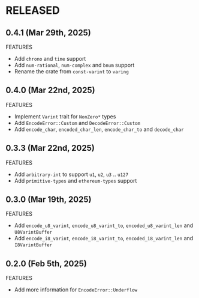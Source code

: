 # RELEASED

## 0.4.1 (Mar 29th, 2025)

FEATURES

- Add `chrono` and `time` support
- Add `num-rational`, `num-complex` and `bnum` support
- Rename the crate from `const-varint` to `varing`

## 0.4.0 (Mar 22nd, 2025)

FEATURES

- Implement `Varint` trait for `NonZero*` types
- Add `EncodeError::Custom` and `DecodeError::Custom`
- Add `encode_char`, `encoded_char_len`, `encode_char_to` and `decode_char`

## 0.3.3 (Mar 22nd, 2025)

FEATURES

- Add `arbitrary-int` to support `u1`, `u2`, `u3` .. `u127`
- Add `primitive-types` and `ethereum-types` support

## 0.3.0 (Mar 19th, 2025)

FEATURES

- Add `encode_u8_varint`, `encode_u8_varint_to`, `encoded_u8_varint_len` and `U8VarintBuffer`
- Add `encode_i8_varint`, `encode_i8_varint_to`, `encoded_i8_varint_len` and `I8VarintBuffer`

## 0.2.0 (Feb 5th, 2025)

FEATURES

- Add more information for `EncodeError::Underflow`
